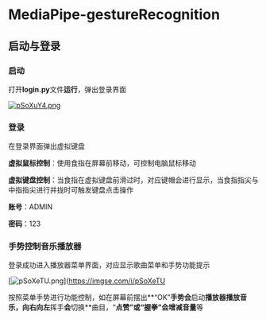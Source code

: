 # MediaPipe-gestureRecognition
## 启动与登录

### 启动

打开**login.py**文件**运行**，弹出登录界面

[![pSoXuY4.png](https://s1.ax1x.com/2023/02/14/pSoXuY4.png)](https://imgse.com/i/pSoXuY4)

### 登录

在登录界面弹出虚拟键盘

**虚拟鼠标控制**：使用食指在屏幕前移动，可控制电脑鼠标移动

**虚拟键盘控制**：当食指在虚拟键盘前滑过时，对应键帽会进行显示，当食指指尖与中指指尖进行并拢时可触发键盘点击操作

**账号**：ADMIN

**密码**：123



### 手势控制音乐播放器

登录成功进入播放器菜单界面，对应显示歌曲菜单和手势功能提示

[![pSoXeTU.png](https://s1.ax1x.com/2023/02/14/pSoXeTU.png)](https://imgse.com/i/pSoXeTU

按照菜单手势进行功能控制，如在屏幕前摆出**“OK”**手势会**启动**播放器播放音乐，向右向左**挥手**会**切换**曲目，“**点赞”或“握拳”**会**增减音量**等